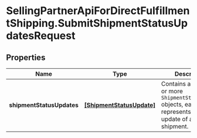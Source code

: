 # SellingPartnerApiForDirectFulfillmentShipping.SubmitShipmentStatusUpdatesRequest

## Properties
Name | Type | Description | Notes
------------ | ------------- | ------------- | -------------
**shipmentStatusUpdates** | [**[ShipmentStatusUpdate]**](ShipmentStatusUpdate.md) | Contains a list of one or more `ShipmentStatusUpdate` objects, each represents a status update of a specific shipment. | [optional] 


